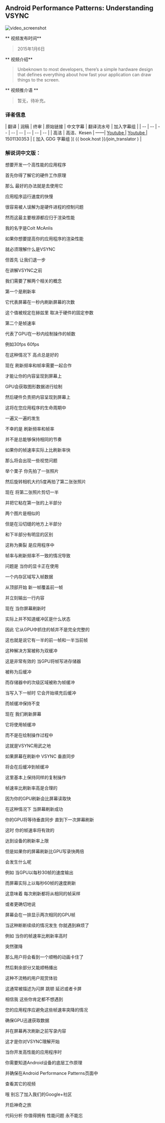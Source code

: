 
## Android Performance Patterns: Understanding VSYNC

![video_screenshot](images/1iaHxmfZGGc.jpg)

** 视频发布时间**
 
> 2015年1月6日

** 视频介绍**

> Unbeknown to most developers, there’s a simple hardware design that defines everything about how fast your application can draw things to the screen.

** 视频推介语 **

>  暂无，待补充。


### 译者信息

| 翻译 | 润稿 | 终审 | 原始链接 | 中文字幕 |  翻译流水号  |  加入字幕组  |
| -- | -- | -- | -- | -- |  -- | -- | -- |
| 高洁 | 高洁、Kesen | ——| [ Youtube ]( https://www.youtube.com/watch?v=1iaHxmfZGGc )  |  [ Youtube ]( https://www.youtube.com/watch?v=1iaHxmfZGGc ) | 1501130353 | [ 加入 GDG 字幕组 ]( {{ book.host }}/join_translator )  |



### 解说词中文版：

想要开发一个高性能的应用程序

首先你得了解它的硬件工作原理

那么  最好的办法就是去使用它

应用程序运行速度的快慢

很容易被人误解为是硬件进程的控制问题

然而这最主要根源都应归于渲染性能

我的名字是Colt McAnlis

如果你想要提高你的应用程序的渲染性能

就必须理解什么是VSYNC

但首先  让我们退一步

在讲解VSYNC之前

我们需要了解两个相关的概念

第一个是刷新率

它代表屏幕在一秒内刷新屏幕的次数

这个值被规定在赫兹里  取决于硬件的固定参数

第二个是帧速率

代表了GPU在一秒内绘制操作的帧数

例如30fps  60fps

在这种情况下  高点总是好的

现在  刷新频率和帧率需要一起合作

才能让你的内容呈现到屏幕上

GPU会获取图形数据进行绘制

然后硬件负责把内容呈现到屏幕上

这将在您应用程序的生命周期中

一遍又一遍的发生

不幸的是  刷新频率和帧率

并不是总能够保持相同的节奏

如果你的帧速率实际上比刷新率快

那么将会出现一些视觉问题

举个栗子  你先拍了一张照片

然后旋转相机大约5度再拍了第二张张照片

现在  将第二张照片剪切一半

并把它粘在第一张的上半部分

两个图片是相似的

但是在沿切缝的地方上半部分

和下半部分有明显的区别

这称为撕裂  是应用程序中

帧率与刷新频率不一致的情况导致

问题是  当你的显卡正在使用

一个内存区域写入帧数据

从顶部开始  新一帧覆盖前一帧

并立刻输出一行内容

现在  当你屏幕刷新时

实际上并不知道缓冲区是什么状态

因此  它从GPU中抓住的帧并不是完全完整的

这也就是说它有一半的前一帧和一半当前帧

这种解决方案被称为双缓冲

这是非常有效的  当GPU将帧写进存储器

被称为后缓冲

而存储器中的次级区域被称为帧缓冲

当写入下一帧时  它会开始填充后缓冲

而帧缓冲保持不变

现在  我们刷新屏幕

它将使用帧缓冲

而不是在绘制操作过程中

这就是VSYNC用武之地

如果屏幕在刷新中  VSYNC  垂直同步

将会在后缓冲到帧缓冲

这里基本上保持同样的复制操作

帧速率比刷新率高是合理的

因为你的GPU刷新会比屏幕读取快

在这种情况下  当屏幕刷新成功

你的GPU将等待垂直同步  直到下一次屏幕刷新

这时  你的帧速率将有效的

达到设备的刷新率上限

但是如果你的屏幕刷新比GPU写录快两倍

会发生什么呢

例如  当GPU以每秒30帧的速度输出

而屏幕实际上以每秒60帧的速度刷新

这意味着  每次刷新都将从相同的帧采样

或者更确切地说

屏幕会在一排显示两次相同的GPU帧

当这种断断续续的情况发生  你就遇到麻烦了

例如  当你的帧速率比刷新率高时

突然骤降

那么用户将会看到一个顺畅的动画卡住了

然后剩余部分又能顺畅播出

这种不流畅的用户观赏体验

这通常被描述为闪屏  跳顿  延迟或者卡屏

相信我  这些你肯定都不想遇到

您的应用程序应避免这些帧速率突降的情况

确保GPU迅速获取数据

并在屏幕再次刷新之前写录内容

这才是你对VSYNC理解开始

当你开发高性能的应用程序时

你需要知道Android设备的底层工作原理

并确保在Android Performance Patterns页面中

查看其它的视频

哦  别忘了加入我们的Google+社区

开启神奇之旅

代码分析  你值得拥有  性能问题  永不能忘


